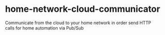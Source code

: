# home-network-cloud-communicator
Communicate from the cloud to your home network in order send HTTP calls for home automation via Pub/Sub
